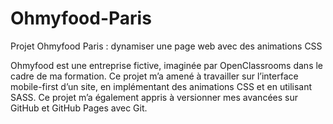 # Ohmyfood-Paris

Projet Ohmyfood Paris : dynamiser une page web avec des animations CSS

Ohmyfood est une entreprise fictive, imaginée par OpenClassrooms dans le cadre de ma formation. 
Ce projet m’a amené à travailler sur l’interface mobile-first d’un site, en implémentant des animations CSS et en utilisant SASS. Ce projet m’a également appris à versionner mes avancées sur GitHub et GitHub Pages avec Git.
